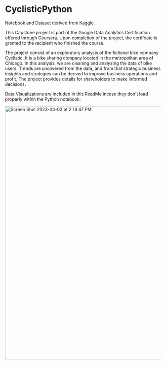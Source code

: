 # CyclisticPython

Notebook and Dataset derived from Kaggle.

This  Capstone project is part of the Google Data Analytics Certification offered through Coursera.  Upon completion of the project,  the certifcate is granted to the recipient who finished the course.  

The project consist of an exploratory analysis of the fictional bike company Cyclistic.  It is a bike sharing company located in the metropolitan area of Chicago.   In this analysis,  we are cleaning and analyzing the data of bike users.  Trends are uncovered from the data, and from that strategic business insights and strategies can be derived to improve business operations and profit.  The project provides details for shareholders to make informed decisions.

Data Visualizations are included in this ReadMe incase they don't load properly within the Python notebook.


<img width="819" alt="Screen Shot 2023-04-03 at 2 14 47 PM" src="https://user-images.githubusercontent.com/32453485/229638644-999f4f48-c8cf-46fc-85ae-e15a7d7fec8b.png">
